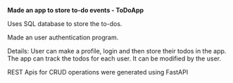 **Made an app to store to-do events - ToDoApp**

Uses SQL database to store the to-dos.

Made an user authentication program.

Details: User can make a profile, login and then store their todos in the app. The app can track the todos for each user. It can be modified by the user.

REST Apis for CRUD operations were generated using FastAPI